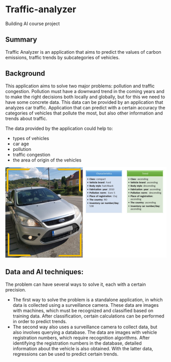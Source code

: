 # Traffic-analyzer

Building AI course project


## Summary

Traffic Analyzer is an application that aims to predict the values of carbon emissions, traffic trends by subcategories of vehicles.

## Background

This application aims to solve two major problems: pollution and traffic congestion.
Pollution must have a downward trend in the coming years and to make the right decisions both locally and globally, but for this we need to have some concrete data.
This data can be provided by an application that analyzes car traffic. Application that can predict with a certain accuracy the categories of vehicles that pollute the most, but also other information and trends about traffic.

The data provided by the application could help to:
  * types of vehicles
  * car age
  * pollution
  * traffic congestion
  * the area of origin of the vehicles

![Traffic Analyzer](/Prezentare1.jpg)


## Data and AI techniques:

The problem can have several ways to solve it, each with a certain precision.
  * The first way to solve the problem is a standalone application, in which data is collected using a surveillance camera. These data are images with machines, which must be recognized and classified based on training data. After classification, certain calculations can be performed in order to predict trends.
  * The second way also uses a surveillance camera to collect data, but also involves querying a database. The data are images with vehicle registration numbers, which require recognition algorithms. After identifying the registration numbers in the database, detailed information about the vehicle is also obtained. With the latter data, regressions can be used to predict certain trends.
